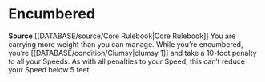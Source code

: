 ﻿# Encumbered

**Source** [[DATABASE/source/Core Rulebook|Core Rulebook]] 
You are carrying more weight than you can manage. While you’re encumbered, you’re [[DATABASE/condition/Clumsy|clumsy 1]] and take a 10-foot penalty to all your Speeds. As with all penalties to your Speed, this can’t reduce your Speed below 5 feet.